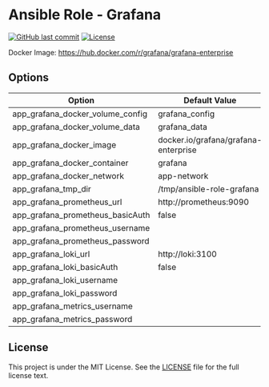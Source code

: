 # Ansible Role - Grafana

[![GitHub last commit](https://img.shields.io/github/last-commit/ursinn-ansible/role-grafana?logo=github&style=for-the-badge)](https://github.com/ursinn-ansible/role-grafana/commits)
[![License](https://img.shields.io/github/license/ursinn-ansible/role-grafana?style=for-the-badge)](https://github.com/ursinn-ansible/role-grafana/blob/main/LICENSE)

Docker Image: https://hub.docker.com/r/grafana/grafana-enterprise

## Options

| Option | Default Value |
| ---- | ---- |
| app_grafana_docker_volume_config | grafana_config |
| app_grafana_docker_volume_data | grafana_data |
| app_grafana_docker_image | docker.io/grafana/grafana-enterprise |
| app_grafana_docker_container | grafana |
| app_grafana_docker_network | app-network |
| app_grafana_tmp_dir | /tmp/ansible-role-grafana |
| app_grafana_prometheus_url | http://prometheus:9090 |
| app_grafana_prometheus_basicAuth | false |
| app_grafana_prometheus_username | |
| app_grafana_prometheus_password | |
| app_grafana_loki_url | http://loki:3100 |
| app_grafana_loki_basicAuth | false |
| app_grafana_loki_username | |
| app_grafana_loki_password | |
| app_grafana_metrics_username | |
| app_grafana_metrics_password | |

## License

This project is under the MIT License. See the [LICENSE](https://github.com/ursinn-ansible/role-grafana/blob/main/LICENSE) file for the full license text.
